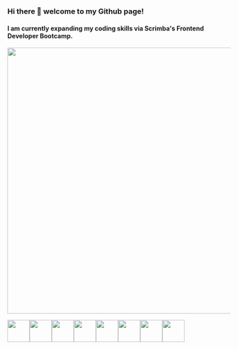 ### Hi there 👋 welcome to my Github page! 

#### I am currently expanding my coding skills via Scrimba's Frontend Developer Bootcamp.

<img src="https://media.giphy.com/media/k0ijJhqrUP4T2EvmJ1/giphy.gif" width="600">

<img height=50 src="https://cdn.jsdelivr.net/gh/devicons/devicon/icons/html5/html5-original.svg" /><img height=50 src="https://cdn.jsdelivr.net/gh/devicons/devicon/icons/css3/css3-original.svg" /><img height=50 src="https://cdn.jsdelivr.net/gh/devicons/devicon/icons/javascript/javascript-original.svg" /><img height=50 src="https://cdn.jsdelivr.net/gh/devicons/devicon/icons/react/react-original.svg" /><img height=50 src="https://cdn.jsdelivr.net/gh/devicons/devicon/icons/git/git-plain.svg"/><img height=50 src="https://cdn.jsdelivr.net/gh/devicons/devicon/icons/github/github-original.svg"/><img height=50 src="https://cdn.jsdelivr.net/gh/devicons/devicon/icons/figma/figma-original.svg" /><img height=50 src="https://cdn.jsdelivr.net/gh/devicons/devicon/icons/vscode/vscode-original.svg" />

            
          
